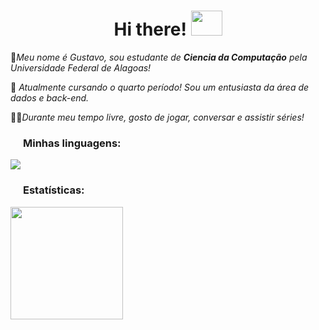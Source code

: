 <h1 align="center"> Hi there! <img src="https://media.giphy.com/media/kwHJyJkrAoAIE/giphy.gif?cid=ecf05e47qigsgluf60vqxr1vuezc5kk6tkks02l55ac3fv2f&ep=v1_stickers_related&rid=giphy.gif&ct=s" style="width:50px;height:40px"/> </h1>

<p>👾<em>Meu nome é Gustavo, sou estudante de <b>Ciencia da Computação</b> pela Universidade Federal de Alagoas!</em></p>
<p>👀<em> Atualmente cursando o quarto período! Sou um entusiasta da área de dados e back-end.</em></p>
<p>😶‍🌫️<em>Durante meu tempo livre, gosto de jogar, conversar e assistir séries!</em></p>

<h3><img src="https://media.giphy.com/media/v1.Y2lkPTc5MGI3NjExNzczaHU0YXMwMmNiaXJkOWxycmN1czJkMzhzd3V4aXVzOW5zdXA1byZlcD12MV9zdGlja2Vyc19zZWFyY2gmY3Q9cw/WFZvB7VIXBgiz3oDXE/giphy.gif" style="width:20px;height:0px"/>Minhas linguagens:</h3>

 <img src="https://img.shields.io/badge/python-3670A0?style=for-the-badge&logo=python&logoColor=ffdd54">

 <h3><img src="https://media.giphy.com/media/v1.Y2lkPTc5MGI3NjExNzczaHU0YXMwMmNiaXJkOWxycmN1czJkMzhzd3V4aXVzOW5zdXA1byZlcD12MV9zdGlja2Vyc19zZWFyY2gmY3Q9cw/WFZvB7VIXBgiz3oDXE/giphy.gif" style="width:20px;height:0px"/>Estatísticas:</h3>

   <div>
  <a href= "https://github.com/gustavopc012"> 
  </a>
    <img height=180px src= https://github-readme-stats.vercel.app/api?username=gustavopc012&show_icons=true&?count_private=true&theme=cobalt&line_&locale=pt-br>
  </div>


